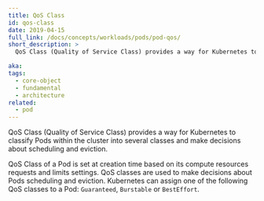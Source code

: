 ```yaml
---
title: QoS Class
id: qos-class
date: 2019-04-15
full_link: /docs/concepts/workloads/pods/pod-qos/
short_description: >
  QoS Class (Quality of Service Class) provides a way for Kubernetes to classify pods within the cluster into several classes and make decisions about scheduling and eviction.

aka:
tags:
  - core-object
  - fundamental
  - architecture
related:
  - pod
---
```


QoS Class (Quality of Service Class) provides a way for Kubernetes to classify Pods within the cluster into several classes and make decisions about scheduling and eviction.

<!--more-->

QoS Class of a Pod is set at creation time based on its compute resources requests and limits settings. QoS classes are used to make decisions about Pods scheduling and eviction.
Kubernetes can assign one of the following QoS classes to a Pod: `Guaranteed`, `Burstable` or `BestEffort`.
